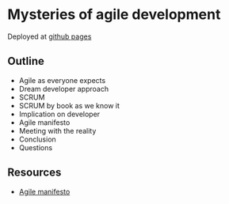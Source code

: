 # Mysteries of agile development

Deployed at [github pages](https://tomas-juri.github.io/Presentation-AgileSoftwareDevelopment/#/first)

## Outline

- Agile as everyone expects
- Dream developer approach
- SCRUM
- SCRUM by book as we know it
- Implication on developer
- Agile manifesto
- Meeting with the reality
- Conclusion
- Questions

## Resources

- [Agile manifesto](https://agilemanifesto.org/)
